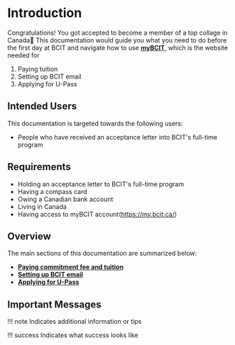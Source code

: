 # Introduction

Congratulations! You got accepted to become a member of a top collage in Canada🤞 This documentation would guide you what you need to do before the first day at BCIT and navigate how to use [**myBCIT**](https://my.bcit.ca/), which is the website needed for 

1. Paying tuition
2. Setting up BCIT email
3. Applying for U-Pass



## Intended Users
This documentation is targeted towards the following users:

- People who have received an acceptance letter into BCIT's full-time program

## Requirements
- Holding an acceptance letter to BCIT's full-time program
- Having a compass card
- Owing a Canadian bank account
- Living in Canada
- Having access to myBCIT account(https://my.bcit.ca/)

## Overview
The main sections of this documentation are summarized below:

- **[Paying commitment fee and tuition](paying-tuition)**
- **[Setting up BCIT email](setting-up-email)**
- **[Applying for U-Pass](applying-for-upass.md)**

## Important Messages
!!! note 
    Indicates additional information or tips

!!! success
    Indicates what success looks like

